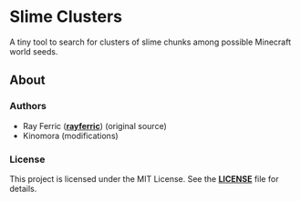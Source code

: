 # Slime Clusters

A tiny tool to search for clusters of slime chunks among possible Minecraft world seeds.

## About

### Authors

- Ray Ferric (**[rayferric](https://github.com/rayferric)**) (original source)
- Kinomora (modifications)

### License

This project is licensed under the MIT License. See the **[LICENSE](LICENSE)** file for details.

